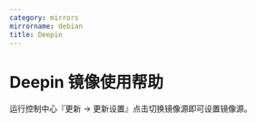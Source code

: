 ```yaml
---
category: mirrors
mirrorname: debian
title: Deepin
---
```


Deepin 镜像使用帮助
===================

运行控制中心『更新 → 更新设置』点击切换镜像源即可设置镜像源。